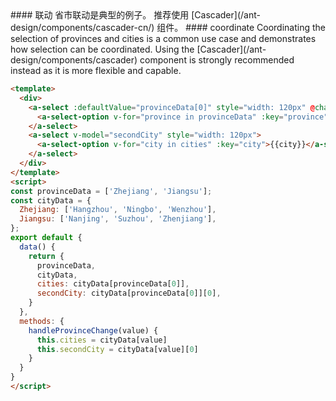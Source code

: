 
<cn>
#### 联动
省市联动是典型的例子。
推荐使用 [Cascader](/ant-design/components/cascader-cn/) 组件。
</cn>

<us>
#### coordinate
Coordinating the selection of provinces and cities is a common use case and demonstrates how selection can be coordinated.
Using the [Cascader](/ant-design/components/cascader) component is strongly recommended instead as it is more flexible and capable.
</us>

```html
<template>
  <div>
    <a-select :defaultValue="provinceData[0]" style="width: 120px" @change="handleProvinceChange">
      <a-select-option v-for="province in provinceData" :key="province">{{province}}</a-select-option>
    </a-select>
    <a-select v-model="secondCity" style="width: 120px">
      <a-select-option v-for="city in cities" :key="city">{{city}}</a-select-option>
    </a-select>
  </div>
</template>
<script>
const provinceData = ['Zhejiang', 'Jiangsu'];
const cityData = {
  Zhejiang: ['Hangzhou', 'Ningbo', 'Wenzhou'],
  Jiangsu: ['Nanjing', 'Suzhou', 'Zhenjiang'],
};
export default {
  data() {
    return {
      provinceData,
      cityData,
      cities: cityData[provinceData[0]],
      secondCity: cityData[provinceData[0]][0],
    }
  },
  methods: {
    handleProvinceChange(value) {
      this.cities = cityData[value]
      this.secondCity = cityData[value][0]
    }
  }
}
</script>
```

